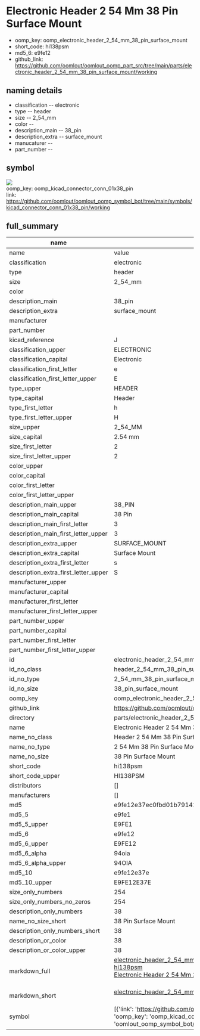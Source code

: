 # Electronic Header 2 54 Mm 38 Pin Surface Mount

  
* oomp_key: oomp_electronic_header_2_54_mm_38_pin_surface_mount 
* short_code: hi138psm
* md5_6: e9fe12  
* github_link: https://github.com/oomlout/oomlout_oomp_part_src/tree/main/parts/electronic_header_2_54_mm_38_pin_surface_mount/working  
## naming details
* classification -- electronic
* type -- header
* size -- 2_54_mm
* color -- 
* description_main -- 38_pin
* description_extra -- surface_mount
* manucaturer -- 
* part_number -- 



## symbol

![](symbol/{index}}/working/working_600.png)  
oomp_key: oomp_kicad_connector_conn_01x38_pin  
link: https://github.com/oomlout/oomlout_oomp_symbol_bot/tree/main/symbols/kicad_connector_conn_01x38_pin/working  


## full_summary
| name | value | 
| --- | --- | 
| name | value | 
| classification | electronic | 
| type | header | 
| size | 2_54_mm | 
| color |  | 
| description_main | 38_pin | 
| description_extra | surface_mount | 
| manufacturer |  | 
| part_number |  | 
| kicad_reference | J | 
| classification_upper | ELECTRONIC | 
| classification_capital | Electronic | 
| classification_first_letter | e | 
| classification_first_letter_upper | E | 
| type_upper | HEADER | 
| type_capital | Header | 
| type_first_letter | h | 
| type_first_letter_upper | H | 
| size_upper | 2_54_MM | 
| size_capital | 2.54 mm | 
| size_first_letter | 2 | 
| size_first_letter_upper | 2 | 
| color_upper |  | 
| color_capital |  | 
| color_first_letter |  | 
| color_first_letter_upper |  | 
| description_main_upper | 38_PIN | 
| description_main_capital | 38 Pin | 
| description_main_first_letter | 3 | 
| description_main_first_letter_upper | 3 | 
| description_extra_upper | SURFACE_MOUNT | 
| description_extra_capital | Surface Mount | 
| description_extra_first_letter | s | 
| description_extra_first_letter_upper | S | 
| manufacturer_upper |  | 
| manufacturer_capital |  | 
| manufacturer_first_letter |  | 
| manufacturer_first_letter_upper |  | 
| part_number_upper |  | 
| part_number_capital |  | 
| part_number_first_letter |  | 
| part_number_first_letter_upper |  | 
| id | electronic_header_2_54_mm_38_pin_surface_mount | 
| id_no_class | header_2_54_mm_38_pin_surface_mount | 
| id_no_type | 2_54_mm_38_pin_surface_mount | 
| id_no_size | 38_pin_surface_mount | 
| oomp_key | oomp_electronic_header_2_54_mm_38_pin_surface_mount | 
| github_link | https://github.com/oomlout/oomlout_oomp_part_src/tree/main/parts/electronic_header_2_54_mm_38_pin_surface_mount/working | 
| directory | parts/electronic_header_2_54_mm_38_pin_surface_mount | 
| name | Electronic Header 2 54 Mm 38 Pin Surface Mount | 
| name_no_class | Header 2 54 Mm 38 Pin Surface Mount | 
| name_no_type | 2 54 Mm 38 Pin Surface Mount | 
| name_no_size | 38 Pin Surface Mount | 
| short_code | hi138psm | 
| short_code_upper | HI138PSM | 
| distributors | [] | 
| manufacturers | [] | 
| md5 | e9fe12e37ec0fbd01b7914149e3ebdf1 | 
| md5_5 | e9fe1 | 
| md5_5_upper | E9FE1 | 
| md5_6 | e9fe12 | 
| md5_6_upper | E9FE12 | 
| md5_6_alpha | 94oia | 
| md5_6_alpha_upper | 94OIA | 
| md5_10 | e9fe12e37e | 
| md5_10_upper | E9FE12E37E | 
| size_only_numbers | 254 | 
| size_only_numbers_no_zeros | 254 | 
| description_only_numbers | 38 | 
| name_no_size_short | 38 Pin Surface Mount | 
| description_only_numbers_short | 38 | 
| description_or_color | 38 | 
| description_or_color_upper | 38 | 
| markdown_full | [electronic_header_2_54_mm_38_pin_surface_mount](https://github.com/oomlout/oomlout_oomp_part_src/tree/main/parts/electronic_header_2_54_mm_38_pin_surface_mount/working)<br>[hi138psm](https://github.com/oomlout/oomlout_oomp_part_src/tree/main/parts/electronic_header_2_54_mm_38_pin_surface_mount/working)<br>[Electronic Header 2 54 Mm 38 Pin Surface Mount](https://github.com/oomlout/oomlout_oomp_part_src/tree/main/parts/electronic_header_2_54_mm_38_pin_surface_mount/working)<br><br> | 
| markdown_short | [electronic_header_2_54_mm_38_pin_surface_mount](https://github.com/oomlout/oomlout_oomp_part_src/tree/main/parts/electronic_header_2_54_mm_38_pin_surface_mount/working)<br><br> | 
| symbol | [{'link': 'https://github.com/oomlout/oomlout_oomp_symbol_bot/tree/main/symbols/kicad_connector_conn_01x38_pin', 'oomp_key': 'oomp_kicad_connector_conn_01x38_pin', 'directory': 'oomlout_oomp_symbol_bot/symbols/kicad_connector_conn_01x38_pin//working/working.kicad_sym', 'index': 0}] | 

